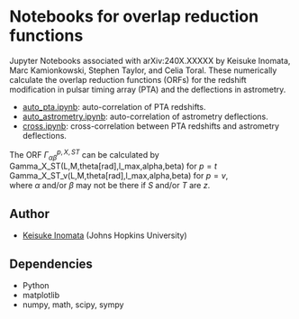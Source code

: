 # Notebooks for overlap reduction functions

Jupyter Notebooks associated with arXiv:240X.XXXXX by Keisuke Inomata, Marc Kamionkowski, Stephen Taylor, and Celia Toral.
These numerically calculate the overlap reduction functions (ORFs) for the redshift modification in pulsar timing array (PTA) and the deflections in astrometry.

- [auto_pta.ipynb](auto_pta.ipynb): auto-correlation of PTA redshifts. 
- [auto_astrometry.ipynb](auto_astrometry.ipynb): auto-correlation of astrometry deflections. 
- [cross.ipynb](cross.ipynb): cross-correlation between PTA redshifts and astrometry deflections. 

The ORF $\Gamma^{p,X,ST}_{\alpha \beta}$ can be calculated by  
Gamma_X_ST(L,M,theta\[rad\],l_max,alpha,beta) for $p = t$  
Gamma_X_ST_v(L,M,theta\[rad\],l_max,alpha,beta) for $p = v$,  
where $\alpha$ and/or $\beta$ may not be there if $S$ and/or $T$ are $z$. 

## Author
- [Keisuke Inomata](mailto:kinomat1@jhu.edu) (Johns Hopkins University)

## Dependencies
- Python
- matplotlib
- numpy, math, scipy, sympy

